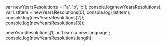 var newYearsResolutions = ['a', 'b', 'c'];
console.log(newYearsResolutions);
var listItem = newYearsResolutions[0];
console.log(listItem);
console.log(newYearsResolutions[2]);
console.log(newYearsResolutions[3]);

newYearsResolutions[1] = 'Learn a new language';
console.log(newYearsResolutions.length);